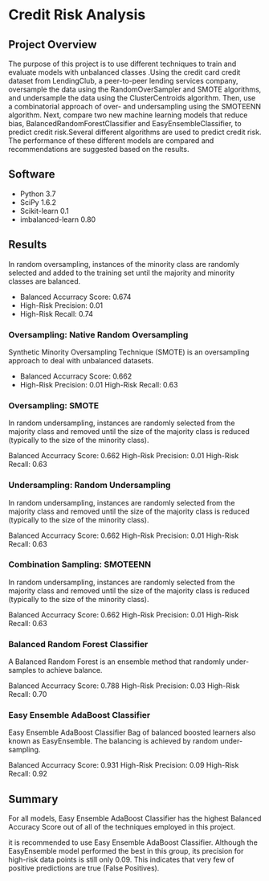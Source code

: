# Credit Risk Analysis

## Project Overview
The purpose of this project is to use different techniques to train and evaluate models with unbalanced classes .Using the credit card credit dataset from LendingClub, a peer-to-peer lending services company, oversample the data using the RandomOverSampler and SMOTE algorithms, and undersample the data using the ClusterCentroids algorithm. Then,  use a combinatorial approach of over- and undersampling using the SMOTEENN algorithm. Next,  compare two new machine learning models that reduce bias, BalancedRandomForestClassifier and EasyEnsembleClassifier, to predict credit risk.Several different algorithms are used to predict credit risk. The performance of these different models are compared and recommendations are suggested based on the results.

## Software
- Python 3.7
- SciPy 1.6.2
- Scikit-learn 0.1
- imbalanced-learn 0.80


## Results

In random oversampling, instances of the minority class are randomly selected and added to the training set until the majority and minority classes are balanced.

- Balanced Accurracy Score: 0.674
- High-Risk Precision: 0.01
- High-Risk Recall: 0.74


### Oversampling: Native Random Oversampling
Synthetic Minority Oversampling Technique (SMOTE) is an oversampling approach to deal with unbalanced datasets.

- Balanced Accurracy Score: 0.662
- High-Risk Precision: 0.01
High-Risk Recall: 0.63



### Oversampling: SMOTE
In random undersampling, instances are randomly selected from the majority class and removed until the size of the majority class is reduced (typically to the size of the minority class).

Balanced Accurracy Score: 0.662
High-Risk Precision: 0.01
High-Risk Recall: 0.63

### Undersampling: Random Undersampling

In random undersampling, instances are randomly selected from the majority class and removed until the size of the majority class is reduced (typically to the size of the minority class).

Balanced Accurracy Score: 0.662
High-Risk Precision: 0.01
High-Risk Recall: 0.63

### Combination Sampling: SMOTEENN
In random undersampling, instances are randomly selected from the majority class and removed until the size of the majority class is reduced (typically to the size of the minority class).

Balanced Accurracy Score: 0.662
High-Risk Precision: 0.01
High-Risk Recall: 0.63

### Balanced Random Forest Classifier

A Balanced Random Forest is an ensemble method that randomly under-samples to achieve balance.

Balanced Accurracy Score: 0.788
High-Risk Precision: 0.03
High-Risk Recall: 0.70

### Easy Ensemble AdaBoost Classifier
Easy Ensemble AdaBoost Classifier
Bag of balanced boosted learners also known as EasyEnsemble. The balancing is achieved by random under-sampling.

Balanced Accurracy Score: 0.931
High-Risk Precision: 0.09
High-Risk Recall: 0.92


## Summary

For all models, Easy Ensemble AdaBoost Classifier has the highest Balanced Accuracy Score out of all of the techniques employed in this project.

it is recommended to use Easy Ensemble AdaBoost Classifier. Although the EasyEnsemble model performed the best in this group, its precision for high-risk data points is still only 0.09. This indicates that very few of positive predictions are true (False Positives). 
